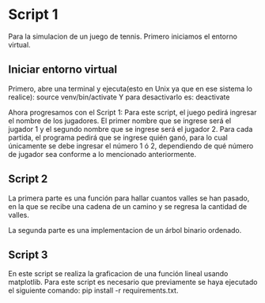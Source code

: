 # Script 1
Para la simulacion de un juego de tennis.
Primero iniciamos el entorno virtual.

## Iniciar entorno virtual
Primero, abre una terminal y ejecuta(esto en Unix ya que en ese sistema lo realice):
source venv/bin/activate
Y para desactivarlo es:
deactivate

Ahora progresamos con el Script 1:
Para este script, el juego pedirá ingresar el nombre de los jugadores. El primer nombre que se ingrese será el jugador 1 y el segundo nombre que se ingrese será el jugador 2.
Para cada partida, el programa pedirá que se ingrese quién ganó, para lo cual únicamente se debe ingresar el número 1 ó 2, dependiendo de qué número de jugador sea conforme a lo mencionado anteriormente.

## Script 2
 La primera parte es una función para hallar cuantos valles se han pasado, en la que se recibe una cadena de un camino y se regresa la cantidad de valles.

La segunda parte es una implementacion de un árbol binario ordenado.

## Script 3
En este script se realiza la graficacion de una función lineal usando matplotlib.
Para este script es necesario que previamente se haya ejecutado el siguiente comando: pip install -r requirements.txt.
